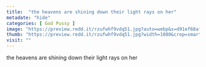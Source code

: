 ```yaml
---
title:  "the heavens are shining down their light rays on her"
metadate: "hide"
categories: [ God Pussy ]
image: "https://preview.redd.it/rzufwhf9vdq51.jpg?auto=webp&s=d91ef68af163c21c8edfb4f637e77464f766e61a"
thumb: "https://preview.redd.it/rzufwhf9vdq51.jpg?width=1080&crop=smart&auto=webp&s=b98469409ea2ffe6a79b22e2b8ad1b2cf5f7b8f0"
visit: ""
---
```

the heavens are shining down their light rays on her
